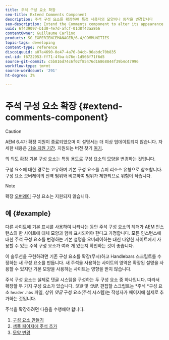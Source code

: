 ```yaml
---
title: 주석 구성 요소 확장
seo-title: Extend Comments Component
description: 주석 구성 요소를 확장하여 특정 사용자의 모양이나 동작을 변경합니다
seo-description: Extend the Comments component to alter its appearance or behavior for specific uses
uuid: 6f439097-b1d0-4e7d-afcf-01d8f43aa866
contentOwner: Guillaume Carlino
products: SG_EXPERIENCEMANAGER/6.4/COMMUNITIES
topic-tags: developing
content-type: reference
discoiquuid: a07a4690-0e47-4a76-84cb-96abdc70b835
exl-id: f6722953-ff71-4fba-b76e-1d566f71f6d5
source-git-commit: c5b816d74c6f02f85476d16868844f39b4c47996
workflow-type: tm+mt
source-wordcount: '291'
ht-degree: 3%

---
```


# 주석 구성 요소 확장 {#extend-comments-component}

>[!CAUTION]
>
>AEM 6.4가 확장 지원이 종료되었으며 이 설명서는 더 이상 업데이트되지 않습니다. 자세한 내용은 [기술 지원 기간](https://helpx.adobe.com/kr/support/programs/eol-matrix.html). 지원되는 버전 찾기 [여기](https://experienceleague.adobe.com/docs/).

의 의도 [확장](client-customize.md#extensions) 기본 구성 요소는 특정 용도로 구성 요소의 모양을 변경하는 것입니다.

구성 요소에 대한 경로는 고유하며 기본 구성 요소를 슈퍼 리소스 유형으로 참조합니다. 구성 요소 오버레이의 전역 범위와 비교하여 범위가 제한되므로 위험이 적습니다.

>[!NOTE]
>
>확장 [오버레이](client-customize.md#overlays) 구성 요소는 지원되지 않습니다.

## 예 {#example}

다른 사이트에 기본 표시를 사용하여 나타나는 동안 주석 구성 요소의 헤더가 AEM 인스턴스의 한 사이트에 대체 모양과 함께 표시되어야 한다고 가정합니다. 모든 인스턴스에 대한 주석 구성 요소를 변경하는 기본 설명을 오버레이하는 대신 다양한 사이트에서 사용할 수 있는 주석 구성 요소가 여러 개 있는지 확인하는 것이 좋습니다.

이 솔루션을 구현하려면 기존 구성 요소를 확장(무시)하고 Handlebars 스크립트를 수정하는 새 구성 요소를 만듭니다. 새 주석을 사용하는 사이트의 영역은 확장된 설명을 사용할 수 있지만 기본 모양을 사용하는 사이트는 영향을 받지 않습니다.

주석 구성 요소는 실제로 댓글 시스템을 구성하는 두 구성 요소 중 하나입니다. 따라서 확장할 두 가지 구성 요소가 있습니다. *댓글* 및 *댓글*. 편집할 스크립트는 *주석 *구성 요소 `header.hbs` 파일, 상위 *댓글* 구성 요소(주석 시스템)는 작성자가 페이지에 실제로 추가하는 것입니다.

주석을 확장하려면 다음을 수행해야 합니다.

1. [구성 요소 만들기](extend-create-components.md)
1. [샘플 페이지에 주석 추가](extend-sample-page.md)
1. [모양 변경](extend-alter-appearance.md)
